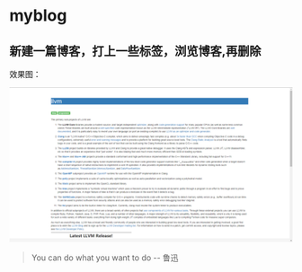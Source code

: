 # myblog

## 新建一篇博客，打上一些标签，浏览博客,再删除
效果图：

![](src/main/resources/cover.png)

<blockquote>You can do what you want to do   -- 鲁迅</blockquote>
